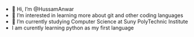 - 👋 Hi, I’m @HussamAnwar
- 👀 I’m interested in learning more about git and other coding languages
- 🌱 I’m currently studying Computer Science at Suny PolyTechnic Institute
- I am curently learning python as my first language


<!---
HussamAnwar/HussamAnwar is a ✨ special ✨ repository because its `README.md` (this file) appears on your GitHub profile.
You can click the Preview link to take a look at your changes.
--->
